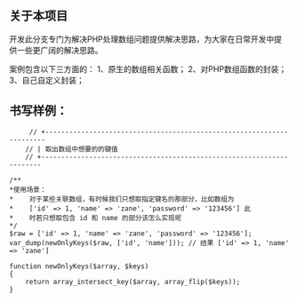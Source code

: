## 关于本项目
开发此分支专门为解决PHP处理数组问题提供解决思路，为大家在日常开发中提供一些更广阔的解决思路。

案例包含以下三方面的：
  1、原生的数组相关函数；
  2、对PHP数组函数的封装；
  3、自己自定义封装；
  
 ## 书写样例：

```
     // +----------------------------------------------------------------------
    // | 取出数组中想要的的键值
    // +----------------------------------------------------------------------

/**
*使用场景：
*    对于某些关联数组，有时候我们只想取指定键名的那部分，比如数组为 
*    ['id' => 1, 'name' => 'zane', 'password' => '123456'] 此
*    时若只想取包含 id 和 name 的部分该怎么实现呢
*/
$raw = ['id' => 1, 'name' => 'zane', 'password' => '123456'];
var_dump(newOnlyKeys($raw, ['id', 'name'])); // 结果 ['id' => 1, 'name' => 'zane']

function newOnlyKeys($array, $keys) 
{
    return array_intersect_key($array, array_flip($keys));
}
```
  

